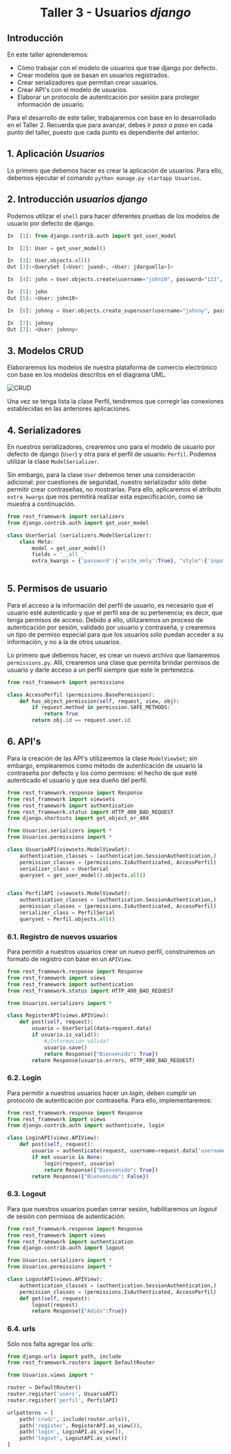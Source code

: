 <div align="center">
    <h1>Taller 3 - Usuarios <i>django</i></h1>
</div>

## Introducción

En este taller aprenderemos:

* Cómo trabajar con el modelo de usuarios que trae django por defecto.
* Crear modelos que se basan en usuarios registrados.
* Crear serializadores que permitan crear usuarios.
* Crear API's con el modelo de usuarios.
* Elaborar un protocolo de autenticación por sesión para proteger información de usuario.

Para el desarrollo de este taller, trabajaremos con base en lo desarrollado en el Taller 2. Recuerda que para avanzar, debes ir _paso a paso_ en cada punto del taller, puesto que cada punto es dependiente del anterior.

## 1. Aplicación _Usuarios_

Lo primero que debemos hacer es crear la aplicación de usuarios. Para ello, debemos ejecutar el comando `python manage.py startapp Usuarios`.

## 2. Introducción _usuarios django_

Podemos utilizar el `shell` para hacer diferentes pruebas de los modelos de usuario por defecto de django. 

```PYTHON
In  [1]: from django.contrib.auth import get_user_model

In  [2]: User = get_user_model()

In  [3]: User.objects.all()
Out [3]:<QuerySet [<User: juand>, <User: jdarguello>]>

In  [4]: john = User.objects.create(username="john10", password="123", email="john10@")

In  [5]: john
Out [5]: <User: john10>

In  [6]: johnny = User.objects.create_superuser(username="johnny", password="123", email="johnny@")

In  [7]: johnny
Out [7]: <User: johnny>

```

## 3. Modelos CRUD

Elaboraremos los modelos de nuestra plataforma de comercio electrónico con base en los modelos descritos en el diagrama UML.

![CRUD](./Images/UML_CRUD.png)

Una vez se tenga lista la clase Perfil, tendremos que corregir las conexiones establecidas en las anteriores aplicaciones.

## 4. Serializadores

En nuestros serializadores, crearemos uno para el modelo de usuario por defecto de django (`User`) y otra para el perfil de usuario: `Perfil`. Podemos utilizar la clase `ModelSerializer`. 

Sin embargo, para la clase `User` debemos tener una consideración adicional: por cuestiones de seguridad, nuestro serializador sólo debe permitir crear contraseñas, no mostrarlas. Para ello, aplicaremos el atributo `extra_kwargs` que nos permitirá realizar esta especificación, como se muestra a continuación.

```PYTHON
from rest_framework import serializers
from django.contrib.auth import get_user_model

class UserSerial (serializers.ModelSerializer):
    class Meta:
        model = get_user_model()
        fields = '__all__'
        extra_kwargs = {'password':{'write_only':True}, "style":{'input_type': 'password'}}}
        
```

## 5. Permisos de usuario

Para el acceso a la información del perfil de usuario, es necesario que el usuario esté autenticado y que el perfil sea de su pertenencia; es decir, que tenga permisos de acceso. Debido a ello, utilizaremos un proceso de autenticación por sesión, validado por usuario y contraseña, y crearemos un tipo de permiso especial para que los usuarios _sólo_ puedan acceder a su información, y no a la de otros usuarios. 

Lo primero que debemos hacer, es crear un nuevo archivo que llamaremos `permissions.py`. Allí, crearemos una clase que permita brindar permisos de usuario y darle acceso a un perfil siempre que este le pertenezca.

```PYTHON
from rest_framework import permissions

class AccesoPerfil (permissions.BasePermission):
    def has_object_permission(self, request, view, obj):
        if request.method in permission.SAFE_METHODS:
            return True
        return obj.id == request.user.id
```

## 6. API's

Para la creación de las API's utilizaremos la clase `ModelViewSet`; sin embargo, emplearemos como método de autenticación de usuario la contraseña por defecto y los como permisos: el hecho de que esté autenticado el usuario y que sea dueño del perfil.


```PYTHON
from rest_framework.response import Response
from rest_framework import viewsets
from rest_framework import authentication
from rest_framework.status import HTTP_400_BAD_REQUEST
from django.shortcuts import get_object_or_404

from Usuarios.serializers import *
from Usuarios.permissions import *

class UsuarioAPI(viewsets.ModelViewSet):
    authentication_classes = (authentication.SessionAuthentication,)
    permission_classes = (permissions.IsAuthenticated, AccesoPerfil)
    serializer_class = UserSerial
    queryset = get_user_model().objects.all()


class PerfilAPI (viewsets.ModelViewSet):
    authentication_classes = (authentication.SessionAuthentication,)
    permission_classes = (permissions.IsAuthenticated, AccesoPerfil)
    serializer_class = PerfilSerial
    queryset = Perfil.objects.all()
```

### 6.1. Registro de nuevos usuarios

Para permitir a nuestros usuarios crear un nuevo perfil, construiremos un formato de registro con base en un `APIView`. 

```PYTHON
from rest_framework.response import Response
from rest_framework import views
from rest_framework import authentication
from rest_framework.status import HTTP_400_BAD_REQUEST

from Usuarios.serializers import *

class RegisterAPI(views.APIView):
    def post(self, request):
        usuario = UserSerial(data=request.data)
        if usuario.is_valid():
            #¿Información válida?
            usuario.save()
            return Response({"Bienvenido": True})
        return Response(usuario.errors, HTTP_400_BAD_REQUEST)
```

### 6.2. Login

Para permitir a nuestros usuarios hacer un _login_, deben cumplir un protocolo de autenticación por contraseña. Para ello, implementaremos:

```PYTHON
from rest_framework.response import Response
from rest_framework import views
from django.contrib.auth import authenticate, login

class LoginAPI(views.APIView):
    def post(self, request):
        usuario = authenticate(request, username=request.data['username'], password = request.data['password'])
        if not usuario is None:
            login(request, usuario)
            return Response({"Bienvenido": True})
        return Response({"Bienvenido": False})
```

### 6.3. Logout

Para que nuestros usuarios puedan cerrar sesión, habilitaremos un _logout_ de sesión con permisos de autenticación.

```PYTHON
from rest_framework.response import Response
from rest_framework import views
from rest_framework import authentication
from django.contrib.auth import logout

from Usuarios.serializers import *
from Usuarios.permissions import *

class LogoutAPI(views.APIView):
    authentication_classes = (authentication.SessionAuthentication,)
    permission_classes = (permissions.IsAuthenticated, AccesoPerfil)
    def get(self, request):
        logout(request)
        return Response({"Adiós":True})
```

### 6.4. urls

Sólo nos falta agregar los urls:

```PYTHON
from django.urls import path, include
from rest_framework.routers import DefaultRouter 

from Usuarios.views import *

router = DefaultRouter()
router.register('users', UsuarioAPI)
router.register('perfil', PerfilAPI)

urlpatterns = [
    path('crud/', include(router.urls)),
    path('register', RegisterAPI.as_view()),
    path('login', LoginAPI.as_view()),
    path('logout', LogoutAPI.as_view())
]
```




